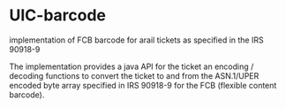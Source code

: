 # UIC-barcode
implementation of FCB barcode for arail tickets as specified in the IRS 90918-9

The implementation provides a java API for the ticket an encoding / decoding functions to convert 
the ticket to and from the ASN.1/UPER encoded byte array specified in IRS 90918-9 for the FCB (flexible content barcode).
